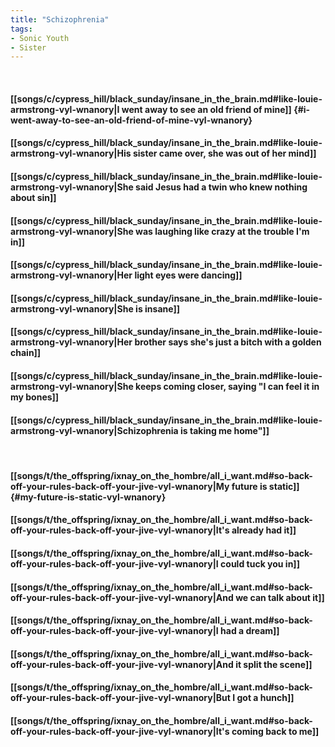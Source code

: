 ```yaml
---
title: "Schizophrenia"
tags:
- Sonic Youth
- Sister
---
```

&nbsp;
#### [[songs/c/cypress_hill/black_sunday/insane_in_the_brain.md#like-louie-armstrong-vyl-wnanory|I went away to see an old friend of mine]] {#i-went-away-to-see-an-old-friend-of-mine-vyl-wnanory}
#### [[songs/c/cypress_hill/black_sunday/insane_in_the_brain.md#like-louie-armstrong-vyl-wnanory|His sister came over, she was out of her mind]]
#### [[songs/c/cypress_hill/black_sunday/insane_in_the_brain.md#like-louie-armstrong-vyl-wnanory|She said Jesus had a twin who knew nothing about sin]]
#### [[songs/c/cypress_hill/black_sunday/insane_in_the_brain.md#like-louie-armstrong-vyl-wnanory|She was laughing like crazy at the trouble I'm in]]
#### [[songs/c/cypress_hill/black_sunday/insane_in_the_brain.md#like-louie-armstrong-vyl-wnanory|Her light eyes were dancing]]
#### [[songs/c/cypress_hill/black_sunday/insane_in_the_brain.md#like-louie-armstrong-vyl-wnanory|She is insane]]
#### [[songs/c/cypress_hill/black_sunday/insane_in_the_brain.md#like-louie-armstrong-vyl-wnanory|Her brother says she's just a bitch with a golden chain]]
#### [[songs/c/cypress_hill/black_sunday/insane_in_the_brain.md#like-louie-armstrong-vyl-wnanory|She keeps coming closer, saying "I can feel it in my bones]]
#### [[songs/c/cypress_hill/black_sunday/insane_in_the_brain.md#like-louie-armstrong-vyl-wnanory|Schizophrenia is taking me home"]]
&nbsp;
#### [[songs/t/the_offspring/ixnay_on_the_hombre/all_i_want.md#so-back-off-your-rules-back-off-your-jive-vyl-wnanory|My future is static]] {#my-future-is-static-vyl-wnanory}
#### [[songs/t/the_offspring/ixnay_on_the_hombre/all_i_want.md#so-back-off-your-rules-back-off-your-jive-vyl-wnanory|It's already had it]]
#### [[songs/t/the_offspring/ixnay_on_the_hombre/all_i_want.md#so-back-off-your-rules-back-off-your-jive-vyl-wnanory|I could tuck you in]]
#### [[songs/t/the_offspring/ixnay_on_the_hombre/all_i_want.md#so-back-off-your-rules-back-off-your-jive-vyl-wnanory|And we can talk about it]]
#### [[songs/t/the_offspring/ixnay_on_the_hombre/all_i_want.md#so-back-off-your-rules-back-off-your-jive-vyl-wnanory|I had a dream]]
#### [[songs/t/the_offspring/ixnay_on_the_hombre/all_i_want.md#so-back-off-your-rules-back-off-your-jive-vyl-wnanory|And it split the scene]]
#### [[songs/t/the_offspring/ixnay_on_the_hombre/all_i_want.md#so-back-off-your-rules-back-off-your-jive-vyl-wnanory|But I got a hunch]]
#### [[songs/t/the_offspring/ixnay_on_the_hombre/all_i_want.md#so-back-off-your-rules-back-off-your-jive-vyl-wnanory|It's coming back to me]]
